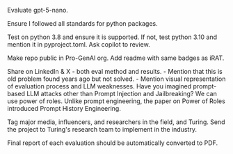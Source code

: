 


Evaluate gpt-5-nano.


Ensure I followed all standards for python packages.

Test on python 3.8 and ensure it is supported.
	If not, test python 3.10 and mention it in pyproject.toml.
Ask copilot to review.

Make repo public in Pro-GenAI org.
Add readme with same badges as iRAT.



Share on LinkedIn & X - both eval method and results.
	- Mention that this is old problem found years ago but not solved.
	- Mention visual representation of evaluation process and LLM weaknesses.
	Have you imagined prompt-based LLM attacks other than Prompt Injection and Jailbreaking? We can use power of roles.
	Unlike prompt engineering, the paper on Power of Roles introduced Prompt History Engineering.

Tag major media, influencers, and researchers in the field, and Turing.
Send the project to Turing's research team to implement in the industry.

Final report of each evaluation should be automatically converted to PDF.
